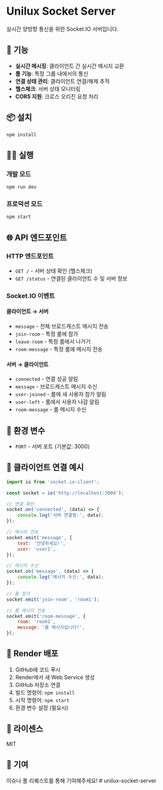 # Unilux Socket Server

실시간 양방향 통신을 위한 Socket.IO 서버입니다.

## 🚀 기능

-   **실시간 메시징**: 클라이언트 간 실시간 메시지 교환
-   **룸 기능**: 특정 그룹 내에서의 통신
-   **연결 상태 관리**: 클라이언트 연결/해제 추적
-   **헬스체크**: 서버 상태 모니터링
-   **CORS 지원**: 크로스 오리진 요청 처리

## 📦 설치

```bash
npm install
```

## 🏃‍♂️ 실행

### 개발 모드

```bash
npm run dev
```

### 프로덕션 모드

```bash
npm start
```

## 🌐 API 엔드포인트

### HTTP 엔드포인트

-   `GET /` - 서버 상태 확인 (헬스체크)
-   `GET /status` - 연결된 클라이언트 수 및 서버 정보

### Socket.IO 이벤트

#### 클라이언트 → 서버

-   `message` - 전체 브로드캐스트 메시지 전송
-   `join-room` - 특정 룸에 참가
-   `leave-room` - 특정 룸에서 나가기
-   `room-message` - 특정 룸에 메시지 전송

#### 서버 → 클라이언트

-   `connected` - 연결 성공 알림
-   `message` - 브로드캐스트 메시지 수신
-   `user-joined` - 룸에 새 사용자 참가 알림
-   `user-left` - 룸에서 사용자 나감 알림
-   `room-message` - 룸 메시지 수신

## 🔧 환경 변수

-   `PORT` - 서버 포트 (기본값: 3000)

## 📱 클라이언트 연결 예시

```javascript
import io from 'socket.io-client';

const socket = io('http://localhost:3000');

// 연결 확인
socket.on('connected', (data) => {
    console.log('서버 연결됨:', data);
});

// 메시지 전송
socket.emit('message', {
    text: '안녕하세요!',
    user: 'user1',
});

// 메시지 수신
socket.on('message', (data) => {
    console.log('메시지 수신:', data);
});

// 룸 참가
socket.emit('join-room', 'room1');

// 룸 메시지 전송
socket.emit('room-message', {
    room: 'room1',
    message: '룸 메시지입니다!',
});
```

## 🚀 Render 배포

1. GitHub에 코드 푸시
2. Render에서 새 Web Service 생성
3. GitHub 저장소 연결
4. 빌드 명령어: `npm install`
5. 시작 명령어: `npm start`
6. 환경 변수 설정 (필요시)

## 📝 라이센스

MIT

## 🤝 기여

이슈나 풀 리퀘스트를 통해 기여해주세요!
#   u n i l u x - s o c k e t - s e r v e r  
 